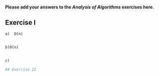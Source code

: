 #### Please add your answers to the ***Analysis of  Algorithms*** exercises here.

## Exercise I
```python
a)  O(n)


b)O(n)


c)

## Exercise II


